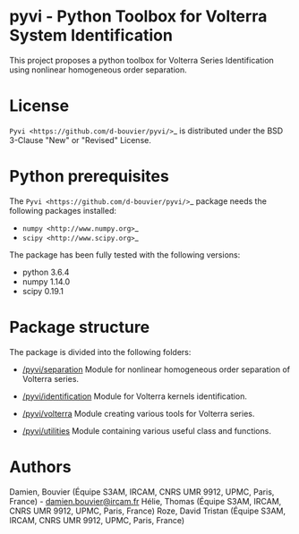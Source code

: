 # pyvi - Python Toolbox for Volterra System Identification
This project proposes a python toolbox for Volterra Series Identification using nonlinear homogeneous order separation.

License
=======
`Pyvi <https://github.com/d-bouvier/pyvi/>`_ is distributed under the BSD 3-Clause "New" or "Revised" License.

Python prerequisites
====================
The `Pyvi <https://github.com/d-bouvier/pyvi/>`_ package needs the following packages installed:

- `numpy <http://www.numpy.org>`_
- `scipy <http://www.scipy.org>`_

The package has been fully tested with the following versions:

- python 3.6.4
- numpy 1.14.0
- scipy 0.19.1

Package structure
=================

The package is divided into the following folders:

* [/pyvi/separation](https://github.com/d-bouvier/pyvi/tree/master/pyvi/separation)
Module for nonlinear homogeneous order separation of Volterra series.

* [/pyvi/identification](https://github.com/d-bouvier/pyvi/tree/master/pyvi/identification)
Module for Volterra kernels identification.

* [/pyvi/volterra](https://github.com/d-bouvier/pyvi/tree/master/pyvi/volterra)
Module creating various tools for Volterra series.

* [/pyvi/utilities](https://github.com/d-bouvier/pyvi/tree/master/pyvi/utilities)
Module containing various useful class and functions.

Authors
=======
Damien, Bouvier (Équipe S3AM, IRCAM, CNRS UMR 9912, UPMC, Paris, France) - damien.bouvier@ircam.fr
Hélie, Thomas (Équipe S3AM, IRCAM, CNRS UMR 9912, UPMC, Paris, France)
Roze, David Tristan (Équipe S3AM, IRCAM, CNRS UMR 9912, UPMC, Paris, France)
